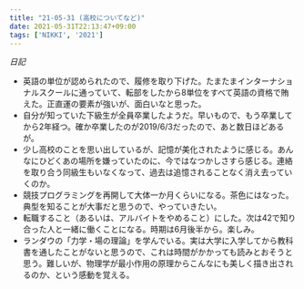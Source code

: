 ```yaml
---
title: "21-05-31 (高校についてなど)"
date: 2021-05-31T22:13:47+09:00
tags: ['NIKKI', '2021']
---
```

*日記*
- 英語の単位が認められたので、履修を取り下げた。たまたまインターナショナルスクールに通っていて、転部をしたから8単位をすべて英語の資格で賄えた。正直運の要素が強いが、面白いなと思った。
- 自分が知っていた下級生が全員卒業したようだ。早いもので、もう卒業してから2年経つ。確か卒業したのが2019/6/3だったので、あと数日ほどあるが。
- 少し高校のことを思い出しているが、記憶が美化されたように感じる。あんなにひどくあの場所を嫌っていたのに、今ではなつかしさすら感じる。連絡を取り合う同級生もいなくなって、過去は追憶されることなく消え去っていくのか。
- 競技プログラミングを再開して大体一か月くらいになる。茶色にはなった。典型を知ることが大事だと思うので、やっていきたい。
- 転職すること（あるいは、アルバイトをやめること）にした。次は42で知り合った人と一緒に働くことになる。時期は6月後半から。楽しみ。
- ランダウの「力学・場の理論」を学んでいる。実は大学に入学してから教科書を通したことがないと思うので、これは時間がかかっても読みとおそうと思う。難しいが、物理学が最小作用の原理からこんなにも美しく描き出されるのか、という感動を覚える。

